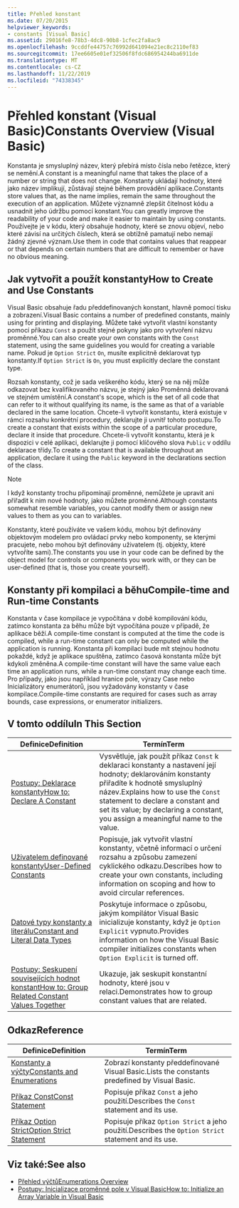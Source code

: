 ```yaml
---
title: Přehled konstant
ms.date: 07/20/2015
helpviewer_keywords:
- constants [Visual Basic]
ms.assetid: 29016fe8-78b3-4dc8-90b8-1cfec2fa8ac9
ms.openlocfilehash: 9ccddfe44757c76992d641094e21ec8c2110ef83
ms.sourcegitcommit: 17ee6605e01ef32506f8fdc686954244ba6911de
ms.translationtype: MT
ms.contentlocale: cs-CZ
ms.lasthandoff: 11/22/2019
ms.locfileid: "74338345"
---
```

# <a name="constants-overview-visual-basic"></a><span data-ttu-id="47800-102">Přehled konstant (Visual Basic)</span><span class="sxs-lookup"><span data-stu-id="47800-102">Constants Overview (Visual Basic)</span></span>
<span data-ttu-id="47800-103">Konstanta je smysluplný název, který přebírá místo čísla nebo řetězce, který se nemění.</span><span class="sxs-lookup"><span data-stu-id="47800-103">A constant is a meaningful name that takes the place of a number or string that does not change.</span></span> <span data-ttu-id="47800-104">Konstanty ukládají hodnoty, které jako název implikují, zůstávají stejné během provádění aplikace.</span><span class="sxs-lookup"><span data-stu-id="47800-104">Constants store values that, as the name implies, remain the same throughout the execution of an application.</span></span> <span data-ttu-id="47800-105">Můžete významně zlepšit čitelnost kódu a usnadnit jeho údržbu pomocí konstant.</span><span class="sxs-lookup"><span data-stu-id="47800-105">You can greatly improve the readability of your code and make it easier to maintain by using constants.</span></span> <span data-ttu-id="47800-106">Používejte je v kódu, který obsahuje hodnoty, které se znovu objeví, nebo které závisí na určitých číslech, která se obtížně pamatují nebo nemají žádný zjevné význam.</span><span class="sxs-lookup"><span data-stu-id="47800-106">Use them in code that contains values that reappear or that depends on certain numbers that are difficult to remember or have no obvious meaning.</span></span>  
  
## <a name="how-to-create-and-use-constants"></a><span data-ttu-id="47800-107">Jak vytvořit a použít konstanty</span><span class="sxs-lookup"><span data-stu-id="47800-107">How to Create and Use Constants</span></span>  
 <span data-ttu-id="47800-108">Visual Basic obsahuje řadu předdefinovaných konstant, hlavně pomocí tisku a zobrazení.</span><span class="sxs-lookup"><span data-stu-id="47800-108">Visual Basic contains a number of predefined constants, mainly using for printing and displaying.</span></span> <span data-ttu-id="47800-109">Můžete také vytvořit vlastní konstanty pomocí příkazu `Const` a použít stejné pokyny jako pro vytvoření názvu proměnné.</span><span class="sxs-lookup"><span data-stu-id="47800-109">You can also create your own constants with the `Const` statement, using the same guidelines you would for creating a variable name.</span></span> <span data-ttu-id="47800-110">Pokud je `Option Strict` `On`, musíte explicitně deklarovat typ konstanty.</span><span class="sxs-lookup"><span data-stu-id="47800-110">If `Option Strict` is `On`, you must explicitly declare the constant type.</span></span>  
  
 <span data-ttu-id="47800-111">Rozsah konstanty, což je sada veškerého kódu, který se na něj může odkazovat bez kvalifikovaného názvu, je stejný jako Proměnná deklarovaná ve stejném umístění.</span><span class="sxs-lookup"><span data-stu-id="47800-111">A constant's scope, which is the set of all code that can refer to it without qualifying its name, is the same as that of a variable declared in the same location.</span></span> <span data-ttu-id="47800-112">Chcete-li vytvořit konstantu, která existuje v rámci rozsahu konkrétní procedury, deklarujte ji uvnitř tohoto postupu.</span><span class="sxs-lookup"><span data-stu-id="47800-112">To create a constant that exists within the scope of a particular procedure, declare it inside that procedure.</span></span> <span data-ttu-id="47800-113">Chcete-li vytvořit konstantu, která je k dispozici v celé aplikaci, deklarujte ji pomocí klíčového slova `Public` v oddílu deklarace třídy.</span><span class="sxs-lookup"><span data-stu-id="47800-113">To create a constant that is available throughout an application, declare it using the `Public` keyword in the declarations section of the class.</span></span>  
  
> [!NOTE]
> <span data-ttu-id="47800-114">I když konstanty trochu připomínají proměnné, nemůžete je upravit ani přiřadit k nim nové hodnoty, jako můžete proměnné.</span><span class="sxs-lookup"><span data-stu-id="47800-114">Although constants somewhat resemble variables, you cannot modify them or assign new values to them as you can to variables.</span></span>  
  
 <span data-ttu-id="47800-115">Konstanty, které používáte ve vašem kódu, mohou být definovány objektovým modelem pro ovládací prvky nebo komponenty, se kterými pracujete, nebo mohou být definovány uživatelem (tj. objekty, které vytvoříte sami).</span><span class="sxs-lookup"><span data-stu-id="47800-115">The constants you use in your code can be defined by the object model for controls or components you work with, or they can be user-defined (that is, those you create yourself).</span></span>  
  
## <a name="compile-time-and-run-time-constants"></a><span data-ttu-id="47800-116">Konstanty při kompilaci a běhu</span><span class="sxs-lookup"><span data-stu-id="47800-116">Compile-time and Run-time Constants</span></span>  
 <span data-ttu-id="47800-117">Konstanta v čase kompilace je vypočítána v době kompilování kódu, zatímco konstanta za běhu může být vypočítána pouze v případě, že aplikace běží.</span><span class="sxs-lookup"><span data-stu-id="47800-117">A compile-time constant is computed at the time the code is compiled, while a run-time constant can only be computed while the application is running.</span></span> <span data-ttu-id="47800-118">Konstanta při kompilaci bude mít stejnou hodnotu pokaždé, když je aplikace spuštěna, zatímco časová konstanta může být kdykoli změněna.</span><span class="sxs-lookup"><span data-stu-id="47800-118">A compile-time constant will have the same value each time an application runs, while a run-time constant may change each time.</span></span> <span data-ttu-id="47800-119">Pro případy, jako jsou například hranice pole, výrazy Case nebo Inicializátory enumerátorů, jsou vyžadovány konstanty v čase kompilace.</span><span class="sxs-lookup"><span data-stu-id="47800-119">Compile-time constants are required for cases such as array bounds, case expressions, or enumerator initializers.</span></span>  
  
## <a name="in-this-section"></a><span data-ttu-id="47800-120">V tomto oddílu</span><span class="sxs-lookup"><span data-stu-id="47800-120">In This Section</span></span>  
  
|<span data-ttu-id="47800-121">Definice</span><span class="sxs-lookup"><span data-stu-id="47800-121">Definition</span></span>|<span data-ttu-id="47800-122">Termín</span><span class="sxs-lookup"><span data-stu-id="47800-122">Term</span></span>|  
|---|---|  
|[<span data-ttu-id="47800-123">Postupy: Deklarace konstanty</span><span class="sxs-lookup"><span data-stu-id="47800-123">How to: Declare A Constant</span></span>](../../../../visual-basic/programming-guide/language-features/constants-enums/how-to-declare-a-constant.md)|<span data-ttu-id="47800-124">Vysvětluje, jak použít příkaz `Const` k deklaraci konstanty a nastavení její hodnoty; deklarováním konstanty přiřadíte k hodnotě smysluplný název.</span><span class="sxs-lookup"><span data-stu-id="47800-124">Explains how to use the `Const` statement to declare a constant and set its value; by declaring a constant, you assign a meaningful name to the value.</span></span>|  
|[<span data-ttu-id="47800-125">Uživatelem definované konstanty</span><span class="sxs-lookup"><span data-stu-id="47800-125">User-Defined Constants</span></span>](../../../../visual-basic/programming-guide/language-features/constants-enums/user-defined-constants.md)|<span data-ttu-id="47800-126">Popisuje, jak vytvořit vlastní konstanty, včetně informací o určení rozsahu a způsobu zamezení cyklického odkazu.</span><span class="sxs-lookup"><span data-stu-id="47800-126">Describes how to create your own constants, including information on scoping and how to avoid circular references.</span></span>|  
|[<span data-ttu-id="47800-127">Datové typy konstanty a literálu</span><span class="sxs-lookup"><span data-stu-id="47800-127">Constant and Literal Data Types</span></span>](../../../../visual-basic/programming-guide/language-features/constants-enums/constant-and-literal-data-types.md)|<span data-ttu-id="47800-128">Poskytuje informace o způsobu, jakým kompilátor Visual Basic inicializuje konstanty, když je `Option Explicit` vypnuto.</span><span class="sxs-lookup"><span data-stu-id="47800-128">Provides information on how the Visual Basic compiler initializes constants when `Option Explicit` is turned off.</span></span>|  
|[<span data-ttu-id="47800-129">Postupy: Seskupení souvisejících hodnot konstant</span><span class="sxs-lookup"><span data-stu-id="47800-129">How to: Group Related Constant Values Together</span></span>](../../../../visual-basic/programming-guide/language-features/constants-enums/how-to-group-related-constant-values-together.md)|<span data-ttu-id="47800-130">Ukazuje, jak seskupit konstantní hodnoty, které jsou v relaci.</span><span class="sxs-lookup"><span data-stu-id="47800-130">Demonstrates how to group constant values that are related.</span></span>|  
  
## <a name="reference"></a><span data-ttu-id="47800-131">Odkaz</span><span class="sxs-lookup"><span data-stu-id="47800-131">Reference</span></span>  
  
|<span data-ttu-id="47800-132">Definice</span><span class="sxs-lookup"><span data-stu-id="47800-132">Definition</span></span>|<span data-ttu-id="47800-133">Termín</span><span class="sxs-lookup"><span data-stu-id="47800-133">Term</span></span>|  
|---|---|  
|[<span data-ttu-id="47800-134">Konstanty a výčty</span><span class="sxs-lookup"><span data-stu-id="47800-134">Constants and Enumerations</span></span>](../../../../visual-basic/language-reference/constants-and-enumerations.md)|<span data-ttu-id="47800-135">Zobrazí konstanty předdefinované Visual Basic.</span><span class="sxs-lookup"><span data-stu-id="47800-135">Lists the constants predefined by Visual Basic.</span></span>|  
|[<span data-ttu-id="47800-136">Příkaz Const</span><span class="sxs-lookup"><span data-stu-id="47800-136">Const Statement</span></span>](../../../../visual-basic/language-reference/statements/const-statement.md)|<span data-ttu-id="47800-137">Popisuje příkaz `Const` a jeho použití.</span><span class="sxs-lookup"><span data-stu-id="47800-137">Describes the `Const` statement and its use.</span></span>|  
|[<span data-ttu-id="47800-138">Příkaz Option Strict</span><span class="sxs-lookup"><span data-stu-id="47800-138">Option Strict Statement</span></span>](../../../../visual-basic/language-reference/statements/option-strict-statement.md)|<span data-ttu-id="47800-139">Popisuje příkaz `Option Strict` a jeho použití.</span><span class="sxs-lookup"><span data-stu-id="47800-139">Describes the `Option Strict` statement and its use.</span></span>|  
  
## <a name="see-also"></a><span data-ttu-id="47800-140">Viz také:</span><span class="sxs-lookup"><span data-stu-id="47800-140">See also</span></span>

- [<span data-ttu-id="47800-141">Přehled výčtů</span><span class="sxs-lookup"><span data-stu-id="47800-141">Enumerations Overview</span></span>](../../../../visual-basic/programming-guide/language-features/constants-enums/enumerations-overview.md)
- [<span data-ttu-id="47800-142">Postupy: Inicializace proměnné pole v Visual Basic</span><span class="sxs-lookup"><span data-stu-id="47800-142">How to: Initialize an Array Variable in Visual Basic</span></span>](../../../../visual-basic/programming-guide/language-features/arrays/how-to-initialize-an-array-variable.md)
